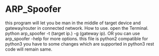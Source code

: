 # ARP_Spoofer
this program will let you be man in the middle of target device and gateway/router in connected network.
How to use.
open the Terminal.
python arp_spoofer -t (target ip.) -g (gateway ip).
                                   OR
you can use arp_spoofer -help for more options.
this file is python2 compatible for python3 you have to some changes which are supported in python3 rest code will remain same.


